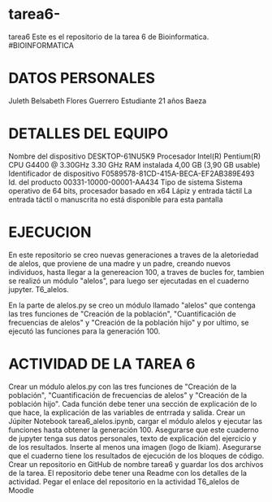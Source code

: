 # tarea6-
tarea6
Este es el repositorio de la tarea 6 de Bioinformatica. #BIOINFORMATICA



# DATOS PERSONALES

Juleth Belsabeth Flores Guerrero
Estudiante 
21 años
Baeza


# DETALLES DEL EQUIPO



Nombre del dispositivo	DESKTOP-61NU5K9
Procesador	Intel(R) Pentium(R) CPU G4400 @ 3.30GHz   3.30 GHz
RAM instalada	4,00 GB (3,90 GB usable)
Identificador de dispositivo	F0589578-81CD-415A-BECA-EF2AB389E493
Id. del producto	00331-10000-00001-AA434
Tipo de sistema	Sistema operativo de 64 bits, procesador basado en x64
Lápiz y entrada táctil	La entrada táctil o manuscrita no está disponible para esta pantalla

# EJECUCION 

En este repositorio se creo nuevas generaciones a traves de la aletoriedad de alelos, que proviene de una madre y un padre, creando nuevos individuos, hasta llegar a la genereacion  100, a traves de  bucles for, tambien se realizó un módulo "alelos", para luego ser ejecutadas en el cuaderno jupyter.
T6_alelos.

En la parte de alelos.py  se creo un módulo llamado "alelos" que contenga las tres funciones de "Creación de la población", "Cuantificación de frecuencias de alelos" y "Creación de la población hijo" y por ultimo, se ejecutó las funciones para la generación 100.



# ACTIVIDAD DE LA TAREA 6
Crear un módulo alelos.py con las tres funciones de "Creación de la población", "Cuantificación de frecuencias de alelos" y "Creación de la población hijo". Cada función debe tener una sección de explicación de lo que hace, la explicación de las variables de entrrada y salida.
Crear un Júpiter Notebook tarea6_alelos.ipynb, cargar el módulo alelos y ejecutar las funciones hasta obtener la generación 100. Asegurarse que este cuaderno de jupyter tenga sus datos personales, texto de explicación del ejercicio y de los resultados. Inserte al menos una imagen (logo de Ikiam). Asegurarse que el cuaderno tiene los resultados de ejecución de los bloques de código.
Crear un repositorio en GitHub de nombre tarea6 y guardar los dos archivos de la tarea. El repositorio debe tener una Readme con los detalles de la actividad.
Pegar el enlace del repositorio en la actividad T6_alelos de Moodle
